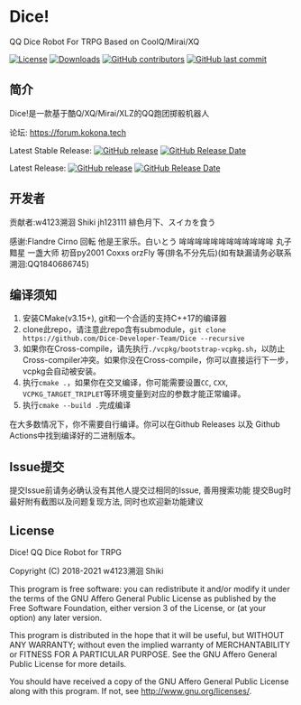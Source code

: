 ﻿# Dice!
QQ Dice Robot For TRPG Based on CoolQ/Mirai/XQ

[![License](https://img.shields.io/github/license/Dice-Developer-Team/Dice.svg)](http://www.gnu.org/licenses)
[![Downloads](https://img.shields.io/github/downloads/Dice-Developer-Team/dice/total.svg)](https://github.com/Dice-Developer-Team/Dice/releases)
[![GitHub contributors](https://img.shields.io/github/contributors/Dice-Developer-Team/dice.svg)](https://github.com/Dice-Developer-Team/Dice/graphs/contributors)
[![GitHub last commit](https://img.shields.io/github/last-commit/Dice-Developer-Team/dice.svg)](https://github.com/Dice-Developer-Team/Dice/commits)

## 简介

Dice!是一款基于酷Q/XQ/Mirai/XLZ的QQ跑团掷骰机器人

论坛: <https://forum.kokona.tech>

Latest Stable Release: [![GitHub release](https://img.shields.io/github/release/Dice-Developer-Team/dice.svg)](https://github.com/w4123/Dice-Developer-Team/releases) [![GitHub Release Date](https://img.shields.io/github/release-date/Dice-Developer-Team/dice.svg)](https://github.com/Dice-Developer-Team/Dice/releases)

Latest Release: [![GitHub release](https://img.shields.io/github/release-pre/Dice-Developer-Team/dice.svg)](https://github.com/Dice-Developer-Team/Dice/releases) [![GitHub Release Date](https://img.shields.io/github/release-date-pre/Dice-Developer-Team/dice.svg)](https://github.com/Dice-Developer-Team/Dice/releases)

## 开发者

贡献者:w4123溯洄 Shiki jh123111 緋色月下、スイカを食う

感谢:Flandre Cirno 回転 他是王家乐。白いとう 哞哞哞哞哞哞哞哞哞哞哞哞 丸子 黯星 一盏大师 初音py2001 Coxxs orzFly 等(排名不分先后)(如有缺漏请务必联系溯洄:QQ1840686745) 

## 编译须知

1. 安装CMake(v3.15+), git和一个合适的支持C++17的编译器
2. clone此repo，请注意此repo含有submodule，```git clone https://github.com/Dice-Developer-Team/Dice --recursive```
3. 如果你在Cross-compile，请先执行```./vcpkg/bootstrap-vcpkg.sh```，以防止Cross-compiler冲突。如果你没在Cross-compile，你可以直接运行下一步，vcpkg会自动被安装。
4. 执行```cmake .```，如果你在交叉编译，你可能需要设置```CC```, ```CXX```, ```VCPKG_TARGET_TRIPLET```等环境变量到对应的参数才能正常编译。
5. 执行```cmake --build .```完成编译

在大多数情况下，你不需要自行编译。你可以在Github Releases 以及 Github Actions中找到编译好的二进制版本。

## Issue提交

提交Issue前请务必确认没有其他人提交过相同的Issue, 善用搜索功能 提交Bug时最好附有截图以及问题复现方法, 同时也欢迎新功能建议

## License

Dice! QQ Dice Robot for TRPG

Copyright (C) 2018-2021 w4123溯洄 Shiki

This program is free software: you can redistribute it and/or modify it under the terms
of the GNU Affero General Public License as published by the Free Software Foundation,
either version 3 of the License, or (at your option) any later version.

This program is distributed in the hope that it will be useful, but WITHOUT ANY WARRANTY;
without even the implied warranty of MERCHANTABILITY or FITNESS FOR A PARTICULAR PURPOSE.
See the GNU Affero General Public License for more details.

You should have received a copy of the GNU Affero General Public License along with this
program. If not, see <http://www.gnu.org/licenses/>.


